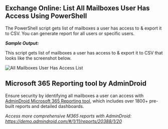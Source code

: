 ## Exchange Online: List All Mailboxes User Has Access Using PowerShell

The PowerShell script gets list of mailboxes a user has access to & export it to CSV. You can generate report for all users or specific users.

***Sample Output:***

This script gets list of mailboxes a user has access to & export it to CSV that looks like the screenshot below.

![All Mailboxes User Has Access List](https://m365scripts.com/wp-content/uploads/2022/04/mailboxes-user-can-access.png?v=1694788384)

## Microsoft 365 Reporting tool by AdminDroid

Ensure security by identifying all mailboxes a user can access with [AdminDroid Microsoft 365 Reporting tool](https://admindroid.com/?src=GitHub), which includes over 1800+ pre-built reports and detailed dashboards.

*Access more comprehensive M365 reports with AdminDroid: <https://demo.admindroid.com/#/1/11/reports/20388/1/20>*
